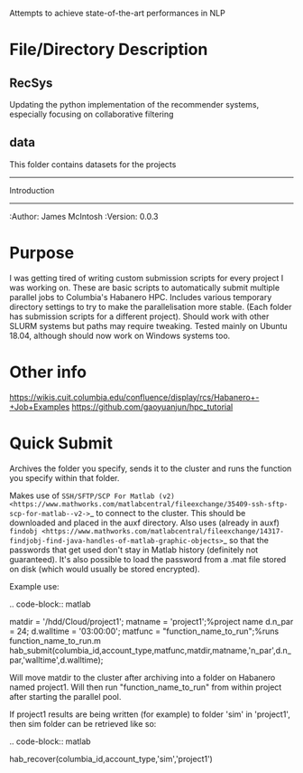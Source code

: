 Attempts to achieve state-of-the-art performances in NLP

# File/Directory Description
## RecSys
Updating the python implementation of the recommender systems, especially focusing on collaborative filtering

## data
This folder contains datasets for the projects

************
Introduction
************

:Author: James McIntosh
:Version: 0.0.3


Purpose
=======
I was getting tired of writing custom submission scripts for every project I was working on.
These are basic scripts to automatically submit multiple parallel jobs to Columbia's Habanero HPC.
Includes various temporary directory settings to try to make the parallelisation more stable.
(Each folder has submission scripts for a different project).
Should work with other SLURM systems but paths may require tweaking.
Tested mainly on Ubuntu 18.04, although should now work on Windows systems too.

Other info
=======
https://wikis.cuit.columbia.edu/confluence/display/rcs/Habanero+-+Job+Examples
https://github.com/gaoyuanjun/hpc_tutorial

Quick Submit
=======
Archives the folder you specify, sends it to the cluster and runs the function you specify within that folder.

Makes use of `SSH/SFTP/SCP For Matlab (v2) <https://www.mathworks.com/matlabcentral/fileexchange/35409-ssh-sftp-scp-for-matlab--v2->`_ to connect to the cluster.
This should be downloaded and placed in the auxf directory.
Also uses (already in auxf) `findobj <https://www.mathworks.com/matlabcentral/fileexchange/14317-findjobj-find-java-handles-of-matlab-graphic-objects>`_ so that the passwords that get used don't stay in Matlab history (definitely not guaranteed).
It's also possible to load the password from a .mat file stored on disk (which would usually be stored encrypted).

Example use:

.. code-block:: matlab

   matdir = '/hdd/Cloud/project1';
   matname = 'project1';%project name
   d.n_par = 24;
   d.walltime = '03:00:00';
   matfunc = "function_name_to_run";%runs function_name_to_run.m
   hab_submit(columbia_id,account_type,matfunc,matdir,matname,'n_par',d.n_par,'walltime',d.walltime);
   
Will move matdir to the cluster after archiving into a folder on Habanero named project1. Will then run "function_name_to_run" from within project after starting the parallel pool.

If project1 results are being written (for example) to folder 'sim' in 'project1', then sim folder can be retrieved like so:

.. code-block:: matlab

   hab_recover(columbia_id,account_type,'sim','project1')
